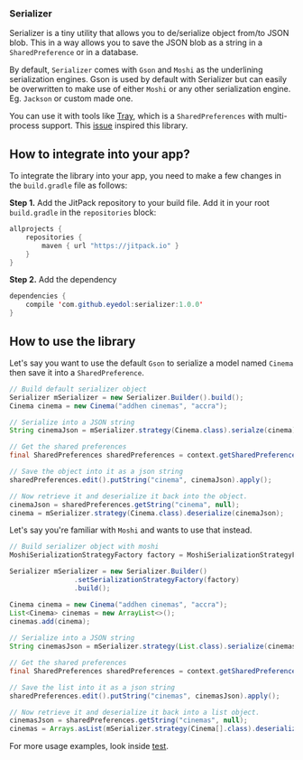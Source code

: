 ### Serializer

Serializer is a tiny utility that allows you to de/serialize object from/to JSON blob. This in a way allows 
you to save the JSON blob as a string in a `SharedPreference` or in a database. 

By default, `Serializer` comes with `Gson` and `Moshi` as the underlining serialization engines. Gson is used 
by default with Serializer but can easily be overwritten to make use of either `Moshi` or any other 
serialization engine. Eg. `Jackson` or custom made one.

You can use it with tools like [Tray](https://github.com/grandcentrix/tray/), which is a `SharedPreferences` with 
multi-process support. This [issue](https://github.com/grandcentrix/tray/issues/7) inspired this library.

## How to integrate into your app?

To integrate the library into your app, you need to make a few changes in the `build.gradle` file 
as follows:

**Step 1.** 
Add the JitPack repository to your build file. Add it in your root `build.gradle` in the `repositories` block:

```java
allprojects {
    repositories {
        maven { url "https://jitpack.io" }
    }
}
```
**Step 2.** 
Add the dependency
```java
dependencies {
    compile 'com.github.eyedol:serializer:1.0.0'
}
```

## How to use the library
Let's say you want to use the default `Gson` to serialize a model named `Cinema` then save it into a `SharedPreference`.

```java
// Build default serializer object
Serializer mSerializer = new Serializer.Builder().build();
Cinema cinema = new Cinema("addhen cinemas", "accra");

// Serialize into a JSON string
String cinemaJson = mSerializer.strategy(Cinema.class).serialze(cinema);

// Get the shared preferences
final SharedPreferences sharedPreferences = context.getSharedPreferences("android-shared-prefs", MODE_PRIVATE);

// Save the object into it as a json string
sharedPreferences.edit().putString("cinema", cinemaJson).apply();

// Now retrieve it and deserialize it back into the object.
cinemaJson = sharedPreferences.getString("cinema", null);
cinema = mSerializer.strategy(Cinema.class).deserialize(cinemaJson);
```

Let's say you're familiar with `Moshi` and wants to use that instead.

```java
// Build serializer object with moshi
MoshiSerializationStrategyFactory factory = MoshiSerializationStrategyFactory.create();

Serializer mSerializer = new Serializer.Builder()
                .setSerializationStrategyFactory(factory)
                .build();

Cinema cinema = new Cinema("addhen cinemas", "accra");
List<Cinema> cinemas = new ArrayList<>();
cinemas.add(cinema);
        
// Serialize into a JSON string
String cinemasJson = mSerializer.strategy(List.class).serialize(cinemas);

// Get the shared preferences
final SharedPreferences sharedPreferences = context.getSharedPreferences("android-shared-prefs", MODE_PRIVATE);

// Save the list into it as a json string
sharedPreferences.edit().putString("cinemas", cinemasJson).apply();

// Now retrieve it and deserialize it back into a list object.
cinemasJson = sharedPreferences.getString("cinemas", null);
cinemas = Arrays.asList(mSerializer.strategy(Cinema[].class).deserialize(cinemasJson));
```

For more usage examples, look inside [test](https://github.com/addhen/serilaizer/blob/master/src/test/java/com/addhen/serializer/SerializerTest.java).